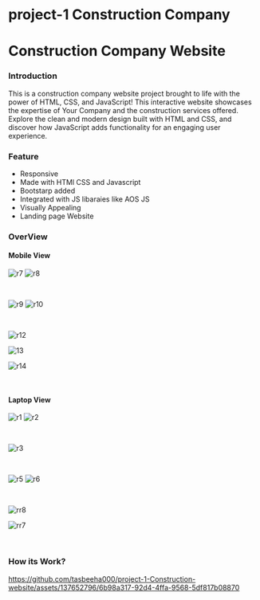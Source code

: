 # project-1 Construction Company
<h1>Construction Company Website</h1>
<h3>Introduction</h3>
<p>This is a construction company website project brought to life with the power of HTML, CSS, and JavaScript!  This interactive website showcases the expertise of Your Company  and the construction services offered.  Explore the clean and modern design built with HTML and CSS, and discover how JavaScript adds functionality for an engaging user experience.</p>
<h3>Feature</h3>
<ul>
<li>Responsive</li>
<li>Made with HTMl CSS and Javascript</li>
<li>Bootstarp added</li>
<li>Integrated with JS libaraies like AOS JS</li>
<li>Visually Appealing</li>
<li>Landing page Website</li>
</ul>

<h3>OverView</h3>
<h4>Mobile View </h4>

![r7](https://github.com/tasbeeha000/project-2-restaurant-website/assets/137652796/7ffd72c3-4205-40e0-b965-8c5cfff02129)
![r8](https://github.com/tasbeeha000/project-2-restaurant-website/assets/137652796/1a962cc5-eb4a-4cac-bb2a-9002d129c31f)

<br>

![r9](https://github.com/tasbeeha000/project-2-restaurant-website/assets/137652796/a3158151-c401-449a-8967-9e10cc381db0)
![r10](https://github.com/tasbeeha000/project-2-restaurant-website/assets/137652796/dab29a4a-0d1e-41e1-9a2c-7f882adf5175)

<br>

![r12](https://github.com/tasbeeha000/project-2-restaurant-website/assets/137652796/aa7b1825-f7ea-4b32-b168-c004304f5739)

![13](https://github.com/tasbeeha000/project-1-Construction-website/assets/137652796/3a46fbc8-ed7e-40a3-b9f8-57d050f3db45)

![r14](https://github.com/tasbeeha000/project-1-Construction-website/assets/137652796/faf308fc-4c86-4f65-b079-bdced38158a8)


<br>
<h4>Laptop View</h4>

![r1](https://github.com/tasbeeha000/project-2-restaurant-website/assets/137652796/1c9117de-58e4-487c-b7a5-bbd60ed1a65b)
![r2](https://github.com/tasbeeha000/project-2-restaurant-website/assets/137652796/a34269f7-a0e9-4f1b-a641-9982bb110387)

<br>

![r3](https://github.com/tasbeeha000/project-2-restaurant-website/assets/137652796/1afecac0-962f-4038-a4c3-76b0749b4be5)


<br>

![r5](https://github.com/tasbeeha000/project-2-restaurant-website/assets/137652796/a463e77f-50bf-4d8e-be75-d23cce45ebad)
![r6](https://github.com/tasbeeha000/project-2-restaurant-website/assets/137652796/06e33ce4-ce3f-4533-acde-3fb2cd43935f)

<br>

![rr8](https://github.com/tasbeeha000/project-1-Construction-website/assets/137652796/a9462652-ff00-4fd7-b835-3042935bb633)

![rr7](https://github.com/tasbeeha000/project-1-Construction-website/assets/137652796/03dcb1c9-bc9e-42a7-af48-799db7508649)

<br>

<h3>How its Work?</h3>

https://github.com/tasbeeha000/project-1-Construction-website/assets/137652796/6b98a317-92d4-4ffa-9568-5df817b08870